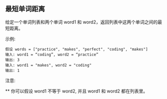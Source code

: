 ## 最短单词距离

给定一个单词列表和两个单词 word1 和 word2，返回列表中这两个单词之间的最短距离。

示例:

```
假设 words = ["practice", "makes", "perfect", "coding", "makes"]
输入: word1 = “coding”, word2 = “practice”
输出: 3
输入: word1 = "makes", word2 = "coding"
输出: 1
```

注意:

** 你可以假设 word1 不等于 word2, 并且 word1 和 word2 都在列表里。